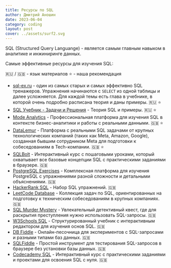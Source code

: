```yaml
---
title: Ресурсы по SQL
author: Дмитрий Аношин
date: 2023-06-04
category: coding
layout: post
cover: ../assets/surf2.svg
---
```


SQL (Structured Query Languange) - является самым главным навыком в аналитике и инжиниринге данных. 

Самые эффективные ресурсы для изучения SQL:

🇷🇺 / 🇬🇧 - язык материалов
⭐ - наша рекомендация

- [sql-ex.ru](https://sql-ex.ru/learn_exercises.php) - один из самых старых и самых эффективно SQL тренажеров. Упражнения начинаются с `SELECT` из одной таблицы и далее усложняется. Для каждой темы есть глава в учебнике, в которой очень подробно расписана теория и даны примеры. 🇷🇺 ⭐
- [SQL Учебник - Задачи и Решения](http://www.sql-tutorial.ru/ru/content.html) - Теория SQL и примеры. 🇷🇺 ⭐
- [Mode Analytics](https://mode.com/sql-tutorial/) - Профессиональная платформа для изучения SQL в контексте бизнес-аналитики и работы с реальными данными. 🇬🇧 ⭐
- [DataLemur](https://datalemur.com/) - Платформа с реальными SQL задачами от крупных технологических компаний (таких как Meta, Amazon, Google), созданная бывшим сотрудником Meta для подготовки к собеседованиям в Tech-компании. 🇬🇧 ⭐
- [SQLBolt](https://sqlbolt.com/) - Интерактивный курс с пошаговыми уроками, который охватывает все базовые концепции SQL с практическими заданиями в браузере. 🇬🇧
- [PostgreSQL Exercises](https://pgexercises.com/) - Комплексная платформа для изучения PostgreSQL с упражнениями разной сложности и детальными объяснениями. 🇬🇧
- [HackerRank SQL](https://www.hackerrank.com/domains/sql) - Набор SQL упражнений. 🇬🇧
- [LeetCode Database](https://leetcode.com/study-plan/sql/) - Коллекция задач по SQL, ориентированных на подготовку к техническим собеседованиям в крупных компаниях. 🇬🇧
- [SQL Murder Mystery](https://mystery.knightlab.com/) - Увлекательный детективный квест, где для раскрытия преступления нужно использовать SQL-запросы. 🇬🇧
- [W3Schools SQL](https://www.w3schools.com/sql/default.asp) - Структурированный учебник с интерактивным редактором для изучения основ SQL. 🇬🇧
- [DB Fiddle](https://www.db-fiddle.com/) - Онлайн-песочница для экспериментов с SQL-запросами и разными типами баз данных. 🇬🇧
- [SQLFiddle](http://sqlfiddle.com/) - Простой инструмент для тестирования SQL-запросов в браузере без установки базы данных. 🇬🇧
- [Codecademy SQL](https://www.codecademy.com/learn/learn-sql) - Интерактивный курс с практическими заданиями и проектами для освоения SQL с нуля. 🇬🇧
